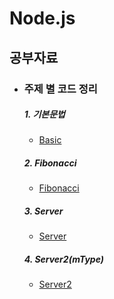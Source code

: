# Node.js

## 공부자료

- ### 주제 별 코드 정리
  ##### 1. __기본문법__
  - [Basic](https://github.com/kps990515/ProgrammingStudy/tree/master/node.js/Basic)

  ##### 2. __Fibonacci__
  - [Fibonacci](https://github.com/kps990515/ProgrammingStudy/tree/master/node.js/Fibo)

  ##### 3. __Server__
  - [Server](https://github.com/kps990515/ProgrammingStudy/tree/master/node.js/Server)

  ##### 4. __Server2(mType)__
  - [Server2](https://github.com/kps990515/ProgrammingStudy/tree/master/node.js/Server2)
